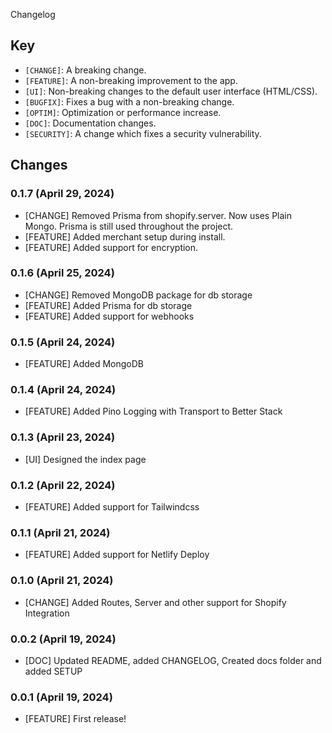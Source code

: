 Changelog

## Key

* `[CHANGE]`: A breaking change. 
* `[FEATURE]`: A non-breaking improvement to the app. 
* `[UI]`: Non-breaking changes to the default user interface (HTML/CSS).
* `[BUGFIX]`: Fixes a bug with a non-breaking change.
* `[OPTIM]`: Optimization or performance increase.
* `[DOC]`: Documentation changes.
* `[SECURITY]`: A change which fixes a security vulnerability.


## Changes

### 0.1.7 (April 29, 2024)

* [CHANGE] Removed Prisma from shopify.server. Now uses Plain Mongo. Prisma is still used throughout the project. 
* [FEATURE] Added merchant setup during install. 
* [FEATURE] Added support for encryption.

### 0.1.6 (April 25, 2024)

* [CHANGE] Removed MongoDB package for db storage
* [FEATURE] Added Prisma for db storage
* [FEATURE] Added support for webhooks

### 0.1.5 (April 24, 2024)

* [FEATURE] Added MongoDB  

### 0.1.4 (April 24, 2024)

* [FEATURE] Added Pino Logging with Transport to Better Stack 

### 0.1.3 (April 23, 2024)

* [UI] Designed the index page 

### 0.1.2 (April 22, 2024)

* [FEATURE] Added support for Tailwindcss

### 0.1.1 (April 21, 2024)

* [FEATURE] Added support for Netlify Deploy

### 0.1.0 (April 21, 2024)

* [CHANGE] Added Routes, Server and other support for Shopify Integration

### 0.0.2 (April 19, 2024)

* [DOC] Updated README, added CHANGELOG, Created docs folder and added SETUP

### 0.0.1 (April 19, 2024)

* [FEATURE] First release!
